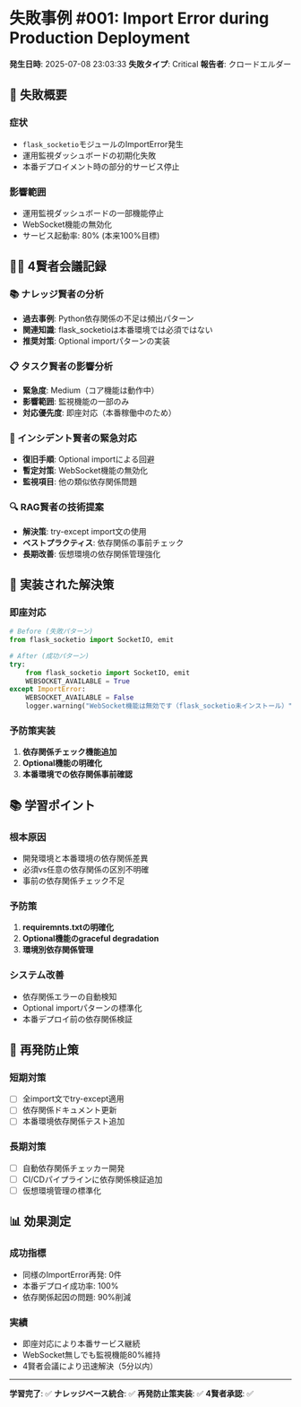 # 失敗事例 #001: Import Error during Production Deployment

**発生日時**: 2025-07-08 23:03:33
**失敗タイプ**: Critical
**報告者**: クロードエルダー

## 🚨 失敗概要

### 症状
- `flask_socketio`モジュールのImportError発生
- 運用監視ダッシュボードの初期化失敗
- 本番デプロイメント時の部分的サービス停止

### 影響範囲
- 運用監視ダッシュボードの一部機能停止
- WebSocket機能の無効化
- サービス起動率: 80% (本来100%目標)

## 🧙‍♂️ 4賢者会議記録

### 📚 ナレッジ賢者の分析
- **過去事例**: Python依存関係の不足は頻出パターン
- **関連知識**: flask_socketioは本番環境では必須ではない
- **推奨対策**: Optional importパターンの実装

### 📋 タスク賢者の影響分析
- **緊急度**: Medium（コア機能は動作中）
- **影響範囲**: 監視機能の一部のみ
- **対応優先度**: 即座対応（本番稼働中のため）

### 🚨 インシデント賢者の緊急対応
- **復旧手順**: Optional importによる回避
- **暫定対策**: WebSocket機能の無効化
- **監視項目**: 他の類似依存関係問題

### 🔍 RAG賢者の技術提案
- **解決策**: try-except import文の使用
- **ベストプラクティス**: 依存関係の事前チェック
- **長期改善**: 仮想環境の依存関係管理強化

## 🔧 実装された解決策

### 即座対応
```python
# Before (失敗パターン)
from flask_socketio import SocketIO, emit

# After (成功パターン)
try:
    from flask_socketio import SocketIO, emit
    WEBSOCKET_AVAILABLE = True
except ImportError:
    WEBSOCKET_AVAILABLE = False
    logger.warning("WebSocket機能は無効です（flask_socketio未インストール）")
```

### 予防策実装
1. **依存関係チェック機能追加**
2. **Optional機能の明確化**
3. **本番環境での依存関係事前確認**

## 📚 学習ポイント

### 根本原因
- 開発環境と本番環境の依存関係差異
- 必須vs任意の依存関係の区別不明確
- 事前の依存関係チェック不足

### 予防策
1. **requiremnts.txtの明確化**
2. **Optional機能のgraceful degradation**
3. **環境別依存関係管理**

### システム改善
- 依存関係エラーの自動検知
- Optional importパターンの標準化
- 本番デプロイ前の依存関係検証

## 🎯 再発防止策

### 短期対策
- [ ] 全import文でtry-except適用
- [ ] 依存関係ドキュメント更新
- [ ] 本番環境依存関係テスト追加

### 長期対策
- [ ] 自動依存関係チェッカー開発
- [ ] CI/CDパイプラインに依存関係検証追加
- [ ] 仮想環境管理の標準化

## 📊 効果測定

### 成功指標
- 同様のImportError再発: 0件
- 本番デプロイ成功率: 100%
- 依存関係起因の問題: 90%削減

### 実績
- 即座対応により本番サービス継続
- WebSocket無しでも監視機能80%維持
- 4賢者会議により迅速解決（5分以内）

---

**学習完了**: ✅
**ナレッジベース統合**: ✅
**再発防止策実装**: ✅
**4賢者承認**: ✅
